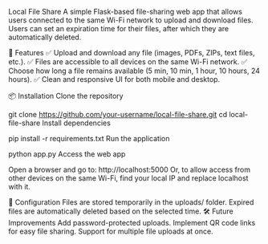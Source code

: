 Local File Share
A simple Flask-based file-sharing web app that allows users connected to the same Wi-Fi network to upload and download files. Users can set an expiration time for their files, after which they are automatically deleted.

🚀 Features
✅ Upload and download any file (images, PDFs, ZIPs, text files, etc.).
✅ Files are accessible to all devices on the same Wi-Fi network.
✅ Choose how long a file remains available (5 min, 10 min, 1 hour, 10 hours, 24 hours).
✅ Clean and responsive UI for both mobile and desktop.

📦 Installation
Clone the repository

git clone https://github.com/your-username/local-file-share.git
cd local-file-share
Install dependencies

pip install -r requirements.txt
Run the application

python app.py
Access the web app

Open a browser and go to:
http://localhost:5000
Or, to allow access from other devices on the same Wi-Fi, find your local IP and replace localhost with it.

🔧 Configuration
Files are stored temporarily in the uploads/ folder.
Expired files are automatically deleted based on the selected time.
🛠 Future Improvements
Add password-protected uploads.
Implement QR code links for easy file sharing.
Support for multiple file uploads at once.
